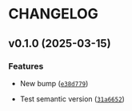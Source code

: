 # CHANGELOG


## v0.1.0 (2025-03-15)

### Features

- New bump
  ([`e38d779`](https://github.com/kunnapatt/test-semantic-release/commit/e38d7798f3a080070cca2dc691bd94056dce8eeb))

- Test semantic version
  ([`31a6652`](https://github.com/kunnapatt/test-semantic-release/commit/31a665265c0985be43d8d8a8ab5220fc4961c6ff))
